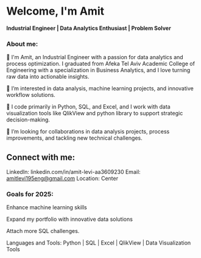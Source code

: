 # Welcome, I'm Amit 
**Industrial Engineer | Data Analytics Enthusiast | Problem Solver**

### About me:
👋 I'm Amit, an Industrial Engineer with a passion for data analytics and process optimization. I graduated from Afeka Tel Aviv Academic College of Engineering with a specialization in Business Analytics, and I love turning raw data into actionable insights.

👀 I’m interested in data analysis, machine learning projects, and innovative workflow solutions.

🌱 I code primarily in Python, SQL, and Excel, and I work with data visualization tools like QlikView and python library to support strategic decision-making.

💞️ I’m looking for collaborations in data analysis projects, process improvements, and tackling new technical challenges.

## Connect with me:
LinkedIn: linkedin.com/in/amit-levi-aa3609230
Email: amitlevi195eng@gmail.com
Location: Center

### Goals for 2025:

Enhance machine learning skills

Expand my portfolio with innovative data solutions

Attach more SQL challenges.

Languages and Tools:
Python | SQL | Excel | QlikView | Data Visualization Tools
